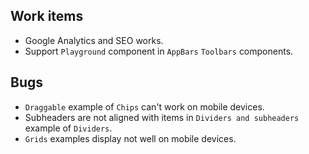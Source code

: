 ## Work items

- Google Analytics and SEO works.
- Support `Playground` component in `AppBars` `Toolbars` components.


## Bugs

- `Draggable` example of `Chips` can't work on mobile devices.
- Subheaders are not aligned with items in `Dividers and subheaders` example of `Dividers`.
- `Grids` examples display not well on mobile devices.